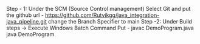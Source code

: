 Step - 1: Under the SCM (Source Control management)
          Select Git and put the github url - https://github.com/Rutvikgg/java_integration-java_pipeline.git
          change the Branch Specifier to main
Step -2: Under Build steps -> Execute Windows Batch Command
         Put - javac DemoProgram.java
               java DemoProgram
